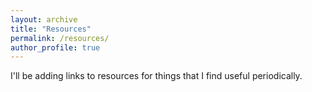 ```yaml
---
layout: archive
title: "Resources"
permalink: /resources/
author_profile: true
---
```


I'll be adding links to resources for things that I find useful periodically. 
